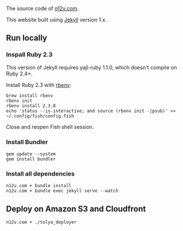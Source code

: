 The source code of [n12v.com](http://n12v.com/).

This website built using [Jekyll](http://jekyllrb.com/) version 1.x.

## Run locally

### Inspall Ruby 2.3

This version of Jekyll requires yajl-ruby 1.1.0, which doesn't compile on Ruby 2.4+.

Install Ruby 2.3 with [rbenv](https://github.com/rbenv/rbenv):

    brew install rbenv
    rbenv init
    rbenv install 2.3.8
    echo 'status --is-interactive; and source (rbenv init -|psub)' >> ~/.config/fish/config.fish

Close and reopen Fish shell session.

### Install Bundler

	gem update --system
	gem install bundler

### Install all dependencies

    n12v.com ➤ bundle install
    n12v.com ➤ bundle exec jekyll serve --watch


## Deploy on Amazon S3 and Cloudfront

    n12v.com ➤ ./tolya_deployer
